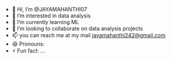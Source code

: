- 👋 Hi, I’m @JAYAMAHANTHI07
- 👀 I’m interested in data analysis
- 🌱 I’m currently learning ML
- 💞️ I’m looking to collaborate on data analysis projects
- 📫 you can reach me at my mail jayamahanthi242@gmail.com 
- 😄 Pronouns:
- ⚡ Fun fact: ...

<!---
JAYAMAHANTHI07/JAYAMAHANTHI07 is a ✨ special ✨ repository because its `README.md` (this file) appears on your GitHub profile.
You can click the Preview link to take a look at your changes.
--->
